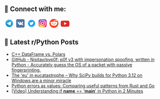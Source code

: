 ## 🔎 Connect with me:
[<img src="https://github.com/bullbesh/bullbesh/blob/main/images/Telegram.png" width="32" height="32" />](https://t.me/bullbesh)
[<img src="https://github.com/bullbesh/bullbesh/blob/main/images/VK.png" width="32" height="32" />](https://vk.com/bullbesh)
[<img src="https://github.com/bullbesh/bullbesh/blob/main/images/Twitter.png" width="32" height="32" />](https://twitter.com/bullbesh1)
[<img src="https://github.com/bullbesh/bullbesh/blob/main/images/Instagram.png" width="32" height="32" />](https://www.instagram.com/bullbesh)
[<img src="https://github.com/bullbesh/bullbesh/blob/main/images/Reddit.png" width="32" height="32" />](https://www.reddit.com/user/bullbesh)
[<img src="https://github.com/bullbesh/bullbesh/blob/main/images/YouTube.png" width="32" height="32" />](https://www.youtube.com/channel/UCtfjRs6uzgq5mfm8S06WTcg)

## 📕 Latest r/Python Posts
<!-- BLOG-POST-LIST:START -->
- [C++ DataFrame vs. Polars](https://www.reddit.com/r/Python/comments/17rjedo/c_dataframe_vs_polars/)
- [GitHub - Nisitay/pyp0f: p0f v3 with impersonation spoofing, written in Python - Accurately guess the OS of a packet with passive fingerprinting.](https://www.reddit.com/r/Python/comments/17rhppd/github_nisitaypyp0f_p0f_v3_with_impersonation/)
- [The &#39;eu&#39; in eucatastrophe – Why SciPy builds for Python 3.12 on Windows are a minor miracle](https://www.reddit.com/r/Python/comments/17rfyg8/the_eu_in_eucatastrophe_why_scipy_builds_for/)
- [Python errors as values: Comparing useful patterns from Rust and Go](https://www.reddit.com/r/Python/comments/17rfxdz/python_errors_as_values_comparing_useful_patterns/)
- [[Video] Understanding if __name__ == &#39;__main__&#39; in Python in 2 Minutes](https://www.reddit.com/r/Python/comments/17rflks/video_understanding_if_name_main_in_python_in_2/)
<!-- BLOG-POST-LIST:END -->
